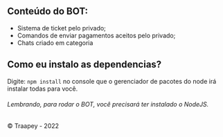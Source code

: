 

## Conteúdo do BOT:

- Sistema de ticket pelo privado;
- Comandos de enviar pagamentos aceitos pelo privado;
- Chats criado em categoria

## Como eu instalo as dependencias?

Digite: `npm install` no console que o gerenciador de pacotes do node irá instalar todas para você.

###### Lembrando, para rodar o BOT, você precisará ter instalado o NodeJS.

&copy; Traapey - 2022
